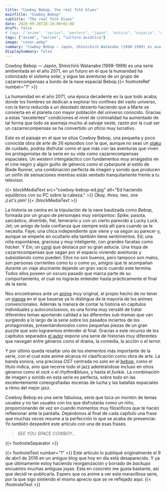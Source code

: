 ```yaml
---
title: "Cowboy Bebop, the real folk blues"
mainTitle: "Cowboy Bebop"
subtitle: "The real folk blues"
date: 2020-09-28T18:10:00+02:00
draft: false
# tags: ["anime", "series", "western", "japón", "música", "espacio", "ciencia ficción"]
tags: ["anime", "series", "cultura asiática"]
image: "cover.webp"
summary: "Cowboy Bebop — Japón, Shinichirō Watanabe (1998-1999) es una serie ambientada en el año 2071, en un futuro en el que la humanidad ha colonizado el sistema solar, y sigue las aventuras de un grupo de cazarrecompensas a bordo de la nave espacial Bebop."
displaySummary: false
---
```


Cowboy Bebop — Japón, Shinichirō Watanabe (1998-1999) es una serie ambientada en el año 2071, en un futuro en el que la humanidad ha colonizado el sistema solar, y sigue las aventuras de un grupo de cazarrecompensas a bordo de la nave espacial Bebop.{{< footnoteRef number="1" >}}

<!-- {{< imgLandscape src="cover.webp" alt="Logotipo inicial de la web, una rata cantando: la la la." >}}
{{< /imgLandscape >}} -->

La humanidad en el año 2071, una época decadente en la que todo acaba,
donde los hombres se dedican a explorar los confines del vasto universo,
con la tierra reducida a un desolado desierto haciendo que a Marte se
convierta en el planeta con mayor población del universo conocido.
Gracias a estas \"excelentes\" condiciones el nivel de criminalidad ha
aumentado de tal forma que todo se asemeja mucho al salvaje oeste, razón
por la cual ser un cazarrecompensas se ha convertido un oficio muy
lucrativo.

Este es el paisaje en el que se sitúa Cowboy Bebop, una pequeña y poco
conocida obra de arte de 26 episodios con la que, aunque no seas un
[otaku](https://es.wikipedia.org/wiki/Otaku) de cuidado, podrás
disfrutar como el que más con las aventuras que viven los protagonistas
de la serie en su vida como cazarrecompensas espaciales. Un *western*
intergaláctico con fundamentos muy arraigados en el cine negro y algún
guiño de géneros como el *cyberpunk* al estilo de Blade Runner, una
combinación perfecta de imagen y sonido que producen un sinfín de
sensaciones mientras estás sentado tranquilamente frente a tu televisor.

{{< blockMediaText src="cowboy-bebop-ed.jpg" alt="Ed haciendo equilibrios con su PC sobre la cabeza." >}}
<em>
    Okay, three, two, one<br>
    ¡Let's jam!
</em>
{{< /blockMediaText >}}

La historia se centra en la tripulación de la nave bautizada como
*Bebop*, formada por un grupo de personajes muy variopintos: Spike;
pasota, sarcástico, divertido, fiel, temerario y con un cierto parecido
a Lucky Luck. Jet; un amigo de toda confianza que siempre está allí
para cuando se le necesita. Faye; una chica independiente que viene
y va según su parecer y, aunque se empeñe en ocultarlo ella también
tiene sentimientos. Ed; una niña espontánea, graciosa y muy
inteligente, con grandes facetas como *hacker*. Y Ein; un
[corgi](https://es.wikipedia.org/wiki/Corgi_gal%C3%A9s_de_Pembroke "Raza de perro.")
que destaca por su gran astucia. Una tropa de cazarrecompensas que vagan
por el espacio viviendo aventuras y subsistiendo como pueden. Ellos no
son buenos, pero tampoco son malos, son personas corrientes como tu o
como yo, amigos que te acompañan durante un viaje alucinante dejando un
gran vacío cuando este termina. Todos ellos poseen un oscuro pasado que
marca parte de su comportamiento, el cual no lograrás entender hasta
prácticamente el final de la serie.

Nos encontramos ante un [anime](https://es.wikipedia.org/wiki/Anime) muy
original, el propio hecho de no tener un
[manga](https://es.wikipedia.org/wiki/Manga) en el que basarse ya lo
distingue de la mayoría de los animes convencionales. Además la manera
de contar la historia en capítulos individuales y autoconclusivos, es
una forma muy versátil de tratar diferentes temas aportando calidad a
las diferentes sub-tramas que van surgiendo a lo largo de la serie sobre
los pasados inciertos de los protagonistas, presentándonoslos como
pequeñas piezas de un gran puzzle que solo lograremos entender al final.
Gracias a este recurso de los capítulos separados [el
autor](https://es.wikipedia.org/wiki/Shin'ichir%C5%8D_Watanabe "Shin'ichirō Watanabe")
expone una serie de historias muy diferentes que navegan entre géneros
como el drama, la comedia, la acción o el terror.

Y por último queda resaltar uno de los elementos más importante de la
serie, con el cual este anime alcanza mi clasificación como obra de
arte. La banda sonora, una preciosa *OST* centrada no solo en el
[*bebop*](https://es.wikipedia.org/wiki/Bebop), como el título indica,
sino que recorre todo el jazz adentrándose incluso en otros géneros como
el *rock* o el *rhythm&blues*, y hasta el *funkie*. La combinación de
imagen y sonido en esta serie es perfecta, sobre todo en las
excelentemente coreografiadas escenas de lucha y las batallas espaciales
a ritmo del mejor jazz.

Cowboy Bebop es una serie fabulosa, serie que toca un montón de temas
usuales y no tan usuales con los que disfrutarás como un niño,
proporcionando de vez en cuando momentos muy filosóficos que te hacen
reflexionar ante la pantalla. Dejándonos al final de cada capítulo una
frase que muchas veces resume a la perfección lo que se acaba de
presenciar. Yo también despediré este artículo con una de esas frases.

> *SEE YOU SPACE COWBOY...*

{{< footnoteSeparator >}}

{{< footnoteText number="1" >}}
Este artículo lo publiqué originalmente el 9 de abril de 2016 en un antiguo blog que hoy en día está desaparecido. Y ya que últimamente estoy haciendo reorganización y borrado de *backups* encuentro muchas antiguas joyas. Esta en concreto me gusta bastante, así que decidí re-publicarla. Espero que os anime a ver esta maravillosa serie, por la que sigo sintiendo el mismo aprecio que se ve reflejado aquí.
{{< /footnoteText >}}
